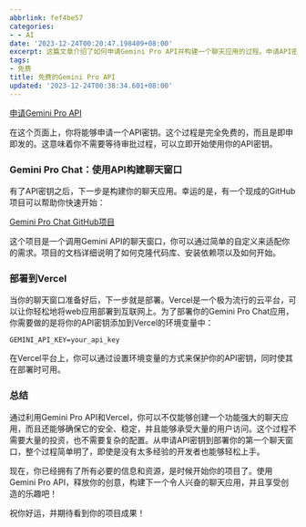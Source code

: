```yaml
---
abbrlink: fef4be57
categories:
- - AI
date: '2023-12-24T00:20:47.198409+08:00'
excerpt: 这篇文章介绍了如何申请Gemini Pro API并构建一个聊天应用的过程。申请API密钥可以在页面上即时完成，并且免费。使用API密钥后，可以借助一个GitHub项目轻松构建聊天窗口，并根据需要进行自定义。下一步是将聊天窗口部署到Vercel云平台，只需将API密钥添加到环境变量中即可。通过利用Gemini Pro API和Vercel，可以创建安全稳定且具备承受大量用户访问的聊天应用。整个过程简单明了，即使对开发没有太多经验的人也能轻松上手。
tags:
- 免费
title: 免费的Gemini Pro API
updated: '2023-12-24T00:38:34.601+08:00'
---
```

[申请Gemini Pro API](https://makersuite.google.com/app/apikey)

在这个页面上，你将能够申请一个API密钥。这个过程是完全免费的，而且是即申即发的。这意味着你不需要等待审批过程，可以立即开始使用你的API密钥。

### Gemini Pro Chat：使用API构建聊天窗口

有了API密钥之后，下一步是构建你的聊天应用。幸运的是，有一个现成的GitHub项目可以帮助你快速开始：

[Gemini Pro Chat GitHub项目](https://github.com/babaohuang/GeminiProChat)

这个项目是一个调用Gemini API的聊天窗口，你可以通过简单的自定义来适配你的需求。项目的文档详细说明了如何克隆代码库、安装依赖项以及如何开始。

### 部署到Vercel

当你的聊天窗口准备好后，下一步就是部署。Vercel是一个极为流行的云平台，可以让你轻松地将web应用部署到互联网上。为了部署你的Gemini Pro Chat应用，你需要做的是将你的API密钥添加到Vercel的环境变量中：

`GEMINI_API_KEY=your_api_key`

在Vercel平台上，你可以通过设置环境变量的方式来保护你的API密钥，同时使其在部署时可用。

### 总结

通过利用Gemini Pro API和Vercel，你可以不仅能够创建一个功能强大的聊天应用，而且还能够确保它的安全、稳定，并且能够承受大量的用户访问。这个过程不需要大量的投资，也不需要复杂的配置。从申请API密钥到部署你的第一个聊天窗口，整个过程简单明了，即使是没有太多经验的开发者也能够轻松上手。

现在，你已经拥有了所有必要的信息和资源，是时候开始你的项目了。使用Gemini Pro API，释放你的创意，构建下一个令人兴奋的聊天应用，并且享受创造的乐趣吧！

祝你好运，并期待看到你的项目成果！
